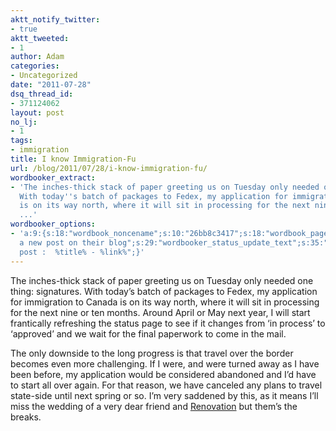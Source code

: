 ```yaml
---
aktt_notify_twitter:
- true
aktt_tweeted:
- 1
author: Adam
categories:
- Uncategorized
date: "2011-07-28"
dsq_thread_id:
- 371124062
layout: post
no_lj:
- 1
tags:
- immigration
title: I know Immigration-Fu
url: /blog/2011/07/28/i-know-immigration-fu/
wordbooker_extract:
- 'The inches-thick stack of paper greeting us on Tuesday only needed one thing: signatures.
  With today''s batch of packages to Fedex, my application for immigration to Canada
  is on its way north, where it will sit in processing for the next nine or ten mo
  ...'
wordbooker_options:
- 'a:9:{s:18:"wordbook_noncename";s:10:"26bb8c3417";s:18:"wordbook_page_post";s:4:"-100";s:18:"wordbook_orandpage";s:1:"2";s:23:"wordbook_default_author";s:1:"1";s:23:"wordbook_extract_length";s:3:"256";s:19:"wordbook_actionlink";s:3:"300";s:26:"wordbooker_publish_default";s:2:"on";s:18:"wordbook_attribute";s:30:"Wrote
  a new post on their blog";s:29:"wordbooker_status_update_text";s:35:": New blog
  post :  %title% - %link%";}'
---
```

The inches-thick stack of paper greeting us on Tuesday only needed one thing: signatures. With today&#8217;s batch of packages to Fedex, my application for immigration to Canada is on its way north, where it will sit in processing for the next nine or ten months. Around April or May next year, I will start frantically refreshing the status page to see if it changes from &#8216;in process&#8217; to &#8216;approved&#8217; and we wait for the final paperwork to come in the mail.

The only downside to the long progress is that travel over the border becomes even more challenging. If I were, and were turned away as I have been before, my application would be considered abandoned and I&#8217;d have to start all over again. For that reason, we have canceled any plans to travel state-side until next spring or so. I&#8217;m very saddened by this, as it means I&#8217;ll miss the wedding of a very dear friend and [Renovation](1) but them&#8217;s the breaks.

 [1]: http://www.renovationsf.org/
